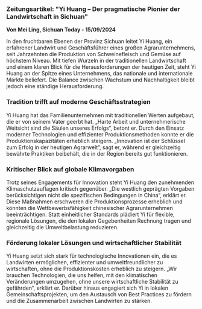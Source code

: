 ### **Zeitungsartikel: "Yi Huang – Der pragmatische Pionier der Landwirtschaft in Sichuan"**

**Von Mei Ling, Sichuan Today - 15/09/2024**

In den fruchtbaren Ebenen der Provinz Sichuan leitet Yi Huang, ein erfahrener Landwirt und Geschäftsführer eines großen Agrarunternehmens, seit Jahrzehnten die Produktion von Schweinefleisch und Gemüse auf höchstem Niveau. Mit tiefen Wurzeln in der traditionellen Landwirtschaft und einem klaren Blick für die Herausforderungen der heutigen Zeit, steht Yi Huang an der Spitze eines Unternehmens, das nationale und internationale Märkte beliefert. Die Balance zwischen Wachstum und Nachhaltigkeit bleibt jedoch eine ständige Herausforderung.

### **Tradition trifft auf moderne Geschäftsstrategien**

Yi Huang hat das Familienunternehmen mit traditionellen Werten aufgebaut, die er von seinem Vater geerbt hat. „Harte Arbeit und unternehmerische Weitsicht sind die Säulen unseres Erfolgs“, betont er. Durch den Einsatz moderner Technologien und effizienter Produktionsmethoden konnte er die Produktionskapazitäten erheblich steigern. „Innovation ist der Schlüssel zum Erfolg in der heutigen Agrarwelt“, sagt er, während er gleichzeitig bewährte Praktiken beibehält, die in der Region bereits gut funktionieren.

### **Kritischer Blick auf globale Klimavorgaben**

Trotz seines Engagements für Innovation steht Yi Huang den zunehmenden Klimaschutzauflagen kritisch gegenüber. „Die westlich geprägten Vorgaben berücksichtigen nicht die spezifischen Bedingungen in China“, erklärt er. Diese Maßnahmen erschweren die Produktionsprozesse erheblich und könnten die Wettbewerbsfähigkeit chinesischer Agrarunternehmen beeinträchtigen. Statt einheitlicher Standards plädiert Yi für flexible, regionale Lösungen, die den lokalen Gegebenheiten Rechnung tragen und gleichzeitig die Umweltbelastung reduzieren.

### **Förderung lokaler Lösungen und wirtschaftlicher Stabilität**

Yi Huang setzt sich stark für technologische Innovationen ein, die es Landwirten ermöglichen, effizienter und umweltfreundlicher zu wirtschaften, ohne die Produktionskosten erheblich zu steigern. „Wir brauchen Technologien, die uns helfen, mit den klimatischen Veränderungen umzugehen, ohne unsere wirtschaftliche Stabilität zu gefährden“, erklärt er. Darüber hinaus engagiert sich Yi in lokalen Gemeinschaftsprojekten, um den Austausch von Best Practices zu fördern und die Zusammenarbeit zwischen Landwirten zu stärken.
